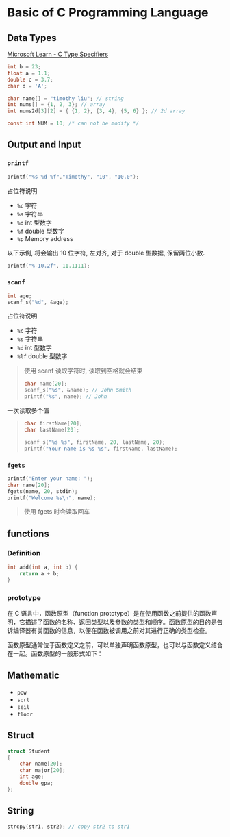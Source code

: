 # Basic of C Programming Language

## Data Types

[Microsoft Learn - C Type Specifiers](https://learn.microsoft.com/en-us/cpp/c-language/c-type-specifiers)

```c
int b = 23;
float a = 1.1;
double c = 3.7;
char d = 'A';

char name[] = "timothy liu"; // string
int nums[] = {1, 2, 3}; // array
int nums2d[3][2] = { {1, 2}, {3, 4}, {5, 6} }; // 2d array

const int NUM = 10; /* can not be modify */
```

## Output and Input

### `printf`

```c
printf("%s %d %f","Timothy", "10", "10.0");
```

占位符说明

-   `%c` 字符
-   `%s` 字符串
-   `%d` int 型数字
-   `%f` double 型数字
-   `%p` Memory address

以下示例, 将会输出 10 位字符, 左对齐, 对于 double 型数据, 保留两位小数.

```c
printf("%-10.2f", 11.1111);
```

### `scanf`

```c
int age;
scanf_s("%d", &age);
```

占位符说明

-   `%c` 字符
-   `%s` 字符串
-   `%d` int 型数字
-   `%lf` double 型数字

> 使用 scanf 读取字符时, 读取到空格就会结束
>
> ```c
> char name[20];
> scanf_s("%s", &name); // John Smith
> printf("%s", name); // John
> ```

一次读取多个值

> ```c
> char firstName[20];
> char lastName[20];
>
> scanf_s("%s %s", firstName, 20, lastName, 20);
> printf("Your name is %s %s", firstName, lastName);
> ```

### `fgets`

```c
printf("Enter your name: ");
char name[20];
fgets(name, 20, stdin);
printf("Welcome %s\n", name);
```

> 使用 fgets 时会读取回车

## functions

### Definition

```c
int add(int a, int b) {
    return a + b;
}
```

### prototype

在 C 语言中，函数原型（function prototype）是在使用函数之前提供的函数声明，它描述了函数的名称、返回类型以及参数的类型和顺序。函数原型的目的是告诉编译器有关函数的信息，以便在函数被调用之前对其进行正确的类型检查。

函数原型通常位于函数定义之前，可以单独声明函数原型，也可以与函数定义结合在一起。函数原型的一般形式如下：

## Mathematic

-   `pow`
-   `sqrt`
-   `seil`
-   `floor`

## Struct

```c
struct Student
{
    char name[20];
    char major[20];
    int age;
    double gpa;
};
```

## String

```c
strcpy(str1, str2); // copy str2 to str1
```
